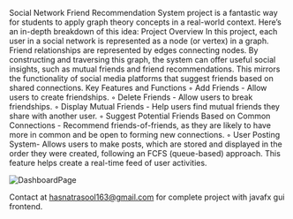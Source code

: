 Social Network Friend Recommendation System project is a fantastic way for students to apply graph theory concepts in a real-world context. Here’s an in-depth breakdown of this idea:
Project Overview
In this project, each user in a social network is represented as a node (or vertex) in a graph. Friend relationships are represented by edges connecting nodes. By constructing and traversing this graph, the system can offer useful social insights, such as mutual friends and friend recommendations. This mirrors the functionality of social media platforms that suggest friends based on shared connections.
Key Features and Functions
        ◦ Add Friends - Allow users to create friendships.
        ◦ Delete Friends - Allow users to break friendships.
        ◦ Display Mutual Friends - Help users find mutual friends they share with another user.
        ◦ Suggest Potential Friends Based on Common Connections - Recommend friends-of-friends, as they are likely to have more in common and be open to forming new connections.
        ◦ User Posting System- Allows users to make posts, which are stored and displayed in the order they were created, following an FCFS (queue-based) approach.
        This feature helps create a real-time feed of user activities.

![DashboardPage](https://github.com/user-attachments/assets/5cf3989b-4808-452d-afc3-476860c5cd3b)

Contact at hasnatrasool163@gmail.com for complete project with javafx gui frontend.
